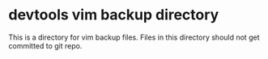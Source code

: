 # devtools vim backup directory

This is a directory for vim backup files. Files in this directory should not get committed to git repo.
